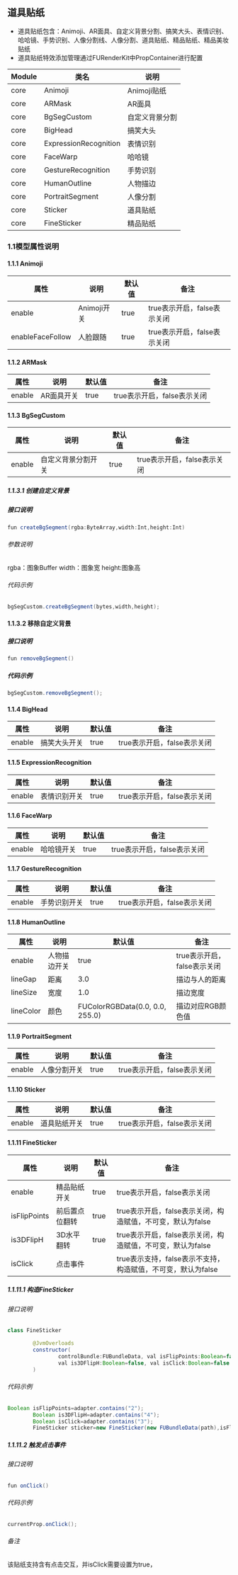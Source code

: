 ## 道具贴纸

- 道具贴纸包含：Animoji、AR面具、自定义背景分割、搞笑大头、表情识别、哈哈镜、手势识别、人像分割线、人像分割、道具贴纸、精品贴纸、精品美妆贴纸
- 道具贴纸特效添加管理通过FURenderKit中PropContainer进行配置

| Module | 类名                    | 说明        |
|--------|-----------------------|-----------|
| core   | Animoji               | Animoji贴纸 |
| core   | ARMask                | AR面具      |
| core   | BgSegCustom           | 自定义背景分割   |
| core   | BigHead               | 搞笑大头      |
| core   | ExpressionRecognition | 表情识别      |
| core   | FaceWarp              | 哈哈镜       |
| core   | GestureRecognition    | 手势识别      |
| core   | HumanOutline          | 人物描边      |
| core   | PortraitSegment       | 人像分割      |
| core   | Sticker               | 道具贴纸      |
| core   | FineSticker           | 精品贴纸      |

### 1.1模型属性说明

#### 1.1.1 Animoji

| 属性               | 说明        | 默认值  | 备注                 |
|------------------|-----------|------|--------------------|
| enable           | Animoji开关 | true | true表示开启，false表示关闭 |
| enableFaceFollow | 人脸跟随      | true | true表示开启，false表示关闭 |

#### 1.1.2 ARMask

| 属性     | 说明     | 默认值  | 备注                 |
|--------|--------|------|--------------------|
| enable | AR面具开关 | true | true表示开启，false表示关闭 |

#### 1.1.3 BgSegCustom

| 属性     | 说明        | 默认值  | 备注                 |
|--------|-----------|------|--------------------|
| enable | 自定义背景分割开关 | true | true表示开启，false表示关闭 |

##### 1.1.3.1  创建自定义背景

##### 接口说明

```java
fun createBgSegment(rgba:ByteArray,width:Int,height:Int)
```

###### 参数说明

rgba：图象Buffer
width：图象宽
height:图象高

###### 代码示例

```java
bgSegCustom.createBgSegment(bytes,width,height);
```

#### 1.1.3.2  移除自定义背景

##### 接口说明

```java
fun removeBgSegment()
```

##### 代码示例

```java
bgSegCustom.removeBgSegment();
```

#### 1.1.4 BigHead

| 属性     | 说明     | 默认值  | 备注                 |
|--------|--------|------|--------------------|
| enable | 搞笑大头开关 | true | true表示开启，false表示关闭 |

#### 1.1.5 ExpressionRecognition

| 属性     | 说明     | 默认值  | 备注                 |
|--------|--------|------|--------------------|
| enable | 表情识别开关 | true | true表示开启，false表示关闭 |

#### 1.1.6 FaceWarp

| 属性     | 说明    | 默认值  | 备注                 |
|--------|-------|------|--------------------|
| enable | 哈哈镜开关 | true | true表示开启，false表示关闭 |

#### 1.1.7 GestureRecognition

| 属性     | 说明     | 默认值  | 备注                 |
|--------|--------|------|--------------------|
| enable | 手势识别开关 | true | true表示开启，false表示关闭 |

#### 1.1.8 HumanOutline

| 属性        | 说明     | 默认值                             | 备注                 |
|-----------|--------|---------------------------------|--------------------|
| enable    | 人物描边开关 | true                            | true表示开启，false表示关闭 |
| lineGap   | 距离     | 3.0                             | 描边与人的距离            |
| lineSize  | 宽度     | 1.0                             | 描边宽度               |
| lineColor | 颜色     | FUColorRGBData(0.0, 0.0, 255.0) | 描边对应RGB颜色值         |

#### 1.1.9  PortraitSegment

| 属性     | 说明     | 默认值  | 备注                 |
|--------|--------|------|--------------------|
| enable | 人像分割开关 | true | true表示开启，false表示关闭 |

#### 1.1.10  Sticker

| 属性     | 说明     | 默认值  | 备注                 |
|--------|--------|------|--------------------|
| enable | 道具贴纸开关 | true | true表示开启，false表示关闭 |

#### 1.1.11 FineSticker

| 属性           | 说明      | 默认值  | 备注                                    |
|--------------|---------|------|---------------------------------------|
| enable       | 精品贴纸开关  | true | true表示开启，false表示关闭                    |
| isFlipPoints | 前后置点位翻转 | true | true表示开启，false表示关闭，构造赋值，不可变，默认为false  |
| is3DFlipH    | 3D水平翻转  | true | true表示开启，false表示关闭，构造赋值，不可变，默认为false  |
| isClick      | 点击事件    |      | true表示支持，false表示不支持，构造赋值，不可变，默认为false |

##### 1.1.11.1  构造FineSticker

###### 接口说明

```java
class FineSticker

        @JvmOverloads
        constructor(
                controlBundle:FUBundleData, val isFlipPoints:Boolean=false,
                val is3DFlipH:Boolean=false, val isClick:Boolean=false
        )
```

###### 代码示例

```java
Boolean isFlipPoints=adapter.contains("2");
        Boolean is3DFlipH=adapter.contains("4");
        Boolean isClick=adapter.contains("3");
        FineSticker sticker=new FineSticker(new FUBundleData(path),isFlipPoints,is3DFlipH,isClick);
```

##### 1.1.11.2  触发点击事件

###### 接口说明

```java
fun onClick()
```

###### 代码示例

```java
currentProp.onClick();
```

###### 备注

该贴纸支持含有点击交互，并isClick需要设置为true，
